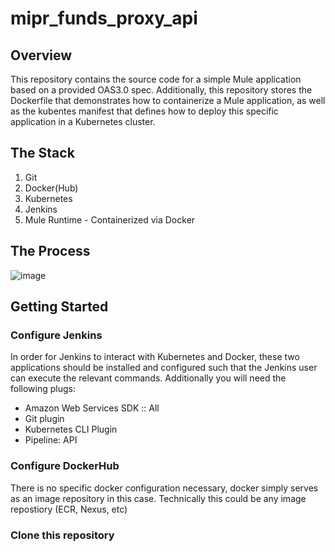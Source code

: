 # mipr_funds_proxy_api

## Overview

This repository contains the source code for a simple Mule application based on a provided OAS3.0 spec. Additionally, this repository stores the Dockerfile that demonstrates how to containerize a Mule application, as well as the kubentes manifest that defines how to deploy this specific application in a Kubernetes cluster. 

## The Stack
  1. Git
  2. Docker(Hub)
  3. Kubernetes
  4. Jenkins
  5. Mule Runtime - Containerized via Docker

## The Process
![image](https://user-images.githubusercontent.com/62963065/141478621-7b5a62b3-3385-4428-9365-6313d4c33652.png)


## Getting Started

### Configure Jenkins

In order for Jenkins to interact with Kubernetes and Docker, these two applications should be installed and configured such that the Jenkins user can execute the relevant commands. Additionally you will need the following plugs:
 * Amazon Web Services SDK :: All
 * Git plugin
 * Kubernetes CLI Plugin
 * Pipeline: API


### Configure DockerHub

There is no specific docker configuration necessary, docker simply serves as an image repository in this case. Technically this could be any image repostiory (ECR, Nexus, etc)

### Clone this repository
